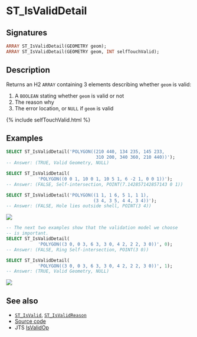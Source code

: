 # ST_IsValidDetail

## Signatures

```sql
ARRAY ST_IsValidDetail(GEOMETRY geom);
ARRAY ST_IsValidDetail(GEOMETRY geom, INT selfTouchValid);
```

## Description

Returns an H2 `ARRAY` containing 3 elements describing whether `geom` is valid:

1. A `BOOLEAN` stating whether `geom` is valid or not
2. The reason why
3. The error location, or `NULL` if `geom` is valid

{% include selfTouchValid.html %}

## Examples

```sql
SELECT ST_IsValidDetail('POLYGON((210 440, 134 235, 145 233,
                                  310 200, 340 360, 210 440))');
-- Answer: (TRUE, Valid Geometry, NULL)

SELECT ST_IsValidDetail(
            'POLYGON((0 0 1, 10 0 1, 10 5 1, 6 -2 1, 0 0 1))');
-- Answer: (FALSE, Self-intersection, POINT(7.142857142857143 0 1))

SELECT ST_IsValidDetail('POLYGON((1 1, 1 6, 5 1, 1 1),
                                 (3 4, 3 5, 4 4, 3 4))');
-- Answer: (FALSE, Hole lies outside shell, POINT(3 4))
```

<img class="displayed" src="../ST_IsValidDetail_1.png"/>

```sql
-- The next two examples show that the validation model we choose
-- is important.
SELECT ST_IsValidDetail(
            'POLYGON((3 0, 0 3, 6 3, 3 0, 4 2, 2 2, 3 0))', 0);
-- Answer: (FALSE, Ring Self-intersection, POINT(3 0))

SELECT ST_IsValidDetail(
            'POLYGON((3 0, 0 3, 6 3, 3 0, 4 2, 2 2, 3 0))', 1);
-- Answer: (TRUE, Valid Geometry, NULL)
```

<img class="displayed" src="../ST_IsValidDetail_2.png"/>

## See also

* [`ST_IsValid`](../ST_IsValid), [`ST_IsValidReason`](../ST_IsValidReason)
* <a href="https://github.com/orbisgis/h2gis/blob/master/h2gis-functions/src/main/java/org/h2gis/functions/spatial/properties/ST_IsValidDetail.java" target="_blank">Source code</a>
* JTS [IsValidOp][jts]

[jts]: http://tsusiatsoftware.net/jts/javadoc/com/vividsolutions/jts/operation/valid/IsValidOp.html
